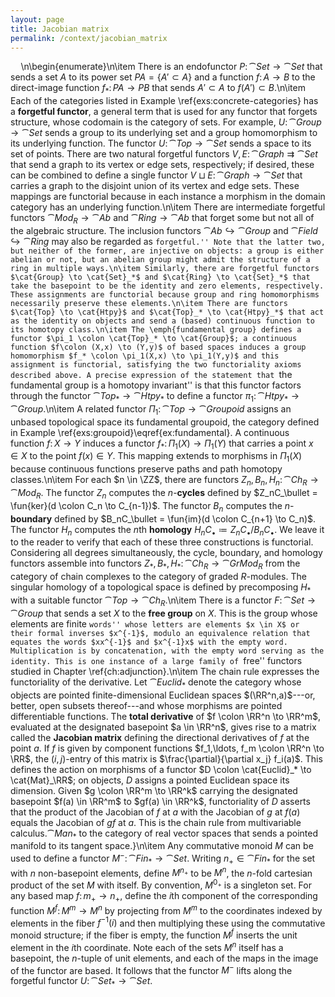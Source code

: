 ```yaml
---
layout: page
title: Jacobian matrix
permalink: /context/jacobian_matrix
---
```

$\quad$\n\begin{enumerate}\n\item There is an endofunctor $P \colon \cat{Set} \to \cat{Set}$ that sends a set $A$ to its power set $PA = \{ A' \subset A\}$ and a function $f \colon A \to B$ to the direct-image function $f_* \colon PA \to PB$ that sends $A' \subset A$ to $f(A') \subset B$.\n\item Each of the categories listed in Example \ref{exs:concrete-categories} has a **forgetful functor**, a general term that is used for any functor that forgets structure, whose codomain is the category of sets. For example, $U \colon \cat{Group} \to \cat{Set}$ sends a group to its underlying set and a group homomorphism to its underlying function. The functor $U \colon \cat{Top} \to \cat{Set}$ sends a space to its set of points. There are two natural forgetful functors $V,E \colon \cat{Graph} \rightrightarrows \cat{Set}$ that send a graph to its vertex or edge sets, respectively; if desired, these can be combined to define a single functor $V \sqcup E \colon \cat{Graph} \to \cat{Set}$ that carries a graph to the disjoint union of its vertex and edge sets. These mappings are functorial because in each instance a morphism in the domain category has an underlying function.\n\item There are intermediate forgetful functors $\cat{Mod}_R \to \cat{Ab}$ and $\cat{Ring} \to \cat{Ab}$ that forget some but not all of the algebraic structure. The inclusion functors $\cat{Ab} \hookrightarrow \cat{Group}$ and $\cat{Field} \hookrightarrow \cat{Ring}$ may also be regarded as ``forgetful.'' Note that the latter two, but neither of the former, are injective on objects: a group is either abelian or not, but an abelian group might admit the structure of a ring in multiple ways.\n\item Similarly, there are forgetful functors $\cat{Group} \to \cat{Set}_*$ and $\cat{Ring} \to \cat{Set}_*$ that take the basepoint to be the identity and zero elements, respectively. These assignments are functorial because group and ring homomorphisms necessarily preserve these elements.\n\item There are functors $\cat{Top} \to \cat{Htpy}$ and $\cat{Top}_* \to \cat{Htpy}_*$ that act as the identity on objects and send a (based) continuous function to its homotopy class.\n\item The \emph{fundamental group} defines a functor $\pi_1 \colon \cat{Top}_* \to \cat{Group}$; a continuous function $f\colon (X,x) \to (Y,y)$ of based spaces induces a group homomorphism $f_* \colon \pi_1(X,x) \to \pi_1(Y,y)$ and this assignment is functorial, satisfying the two functoriality axioms described above. A precise expression of the statement that ``the fundamental group is a homotopy invariant'' is that this functor factors through the functor $\cat{Top}_* \to \cat{Htpy}_*$ to define a functor $\pi_1 \colon \cat{Htpy}_* \to \cat{Group}$.\n\item A related functor $\Pi_1 \colon \cat{Top} \to \cat{Groupoid}$ assigns an unbased topological space its fundamental groupoid, the category defined in Example \ref{exs:groupoid}\eqref{ex:fundamental}. A continuous function $f \colon X \to Y$ induces a functor $f_* \colon \Pi_1(X) \to \Pi_1(Y)$ that carries a point $x \in X$ to the point $f(x) \in Y$. This mapping extends to morphisms in $\Pi_1(X)$ because continuous functions preserve paths and path homotopy classes.\n\item For each $n \in \ZZ$, there are functors $Z_n, B_n, H_n \colon \cat{Ch}_R \to \cat{Mod}_R$. The functor $Z_n$ computes the $n$-**cycles** defined by $Z_nC_\bullet = \fun{ker}(d \colon C_n \to C_{n-1})$. The functor $B_n$ computes the $n$-**boundary** defined by $B_nC_\bullet = \fun{im}(d \colon C_{n+1} \to C_n)$. The functor $H_n$ computes the $n$th **homology** $H_nC_\bullet \coloneqq Z_nC_\bullet / B_nC_\bullet$. We leave it to the reader to verify that each of these three constructions is functorial. Considering all degrees simultaneously, the cycle, boundary, and homology functors assemble into functors $Z_*,B_*, H_* \colon \cat{Ch}_R \to \cat{GrMod}_R$ from the category of chain complexes to the category of graded $R$-modules. The singular homology of a topological space is defined by precomposing $H_*$ with a suitable functor $\cat{Top} \to \cat{Ch}_R$.\n\item There is a functor $F \colon \cat{Set} \to \cat{Group}$ that sends a set $X$ to the **free group** on $X$. This is the group whose elements are finite ``words'' whose letters are elements $x \in X$ or their formal inverses $x^{-1}$, modulo an equivalence relation that equates the words $xx^{-1}$ and $x^{-1}x$ with the empty word. Multiplication is by concatenation, with the empty word serving as the identity. This is one instance of a large family of ``free'' functors studied in Chapter \ref{ch:adjunction}.\n\item The chain rule expresses the functoriality of the derivative. Let $\cat{Euclid}_*$ denote the category whose objects are pointed finite-dimensional Euclidean spaces $(\RR^n,a)$---or, better, open subsets thereof---and whose morphisms are pointed differentiable functions. The **total derivative** of $f \colon \RR^n \to \RR^m$, evaluated at the designated basepoint $a \in \RR^n$,  gives rise to a matrix called the **Jacobian matrix** defining the directional derivatives of $f$ at the point $a$. If $f$ is given by component functions $f_1,\ldots, f_m \colon \RR^n \to \RR$, the $(i,j)$-entry of this matrix is $\frac{\partial}{\partial x_j} f_i(a)$.  This defines the action on morphisms of a functor $D \colon \cat{Euclid}_* \to \cat{Mat}_\RR$; on objects, $D$ assigns a pointed Euclidean space its dimension. Given $g \colon \RR^m \to \RR^k$ carrying the designated basepoint $f(a) \in \RR^m$ to $gf(a) \in \RR^k$, functoriality of $D$ asserts that the product of the Jacobian of $f$ at $a$ with the Jacobian of $g$ at $f(a)$ equals the Jacobian of $gf$ at $a$. This is the chain rule from multivariable calculus.$\cat{Man}_*$ to the category of real vector spaces that sends a pointed manifold to its tangent space.}\n\item Any commutative monoid $M$ can be used to define a functor $M^{-} \colon \cat{Fin}_* \to \cat{Set}$. Writing $n_+ \in \cat{Fin}_*$ for the set with $n$ non-basepoint elements, define $M^{n_+}$ to be $M^n$, the $n$-fold cartesian product of the set $M$ with itself. By convention, $M^{0_+}$ is a singleton set. For any based map $f \colon m_+ \to n_+$, define the $i$th component of the corresponding function $M^f \colon M^m \to M^n$ by projecting from $M^m$ to the coordinates indexed by elements in the fiber $f^{-1}(i)$ and then multiplying these using the commutative monoid structure; if the fiber is empty, the function $M^f$ inserts the unit element in the $i$th coordinate. Note each of the sets $M^n$ itself has a basepoint, the $n$-tuple of unit elements, and each of the maps in the image of the functor are based. It follows that the functor $M^{-}$ lifts along the forgetful functor $U \colon \cat{Set}_* \to \cat{Set}$.
